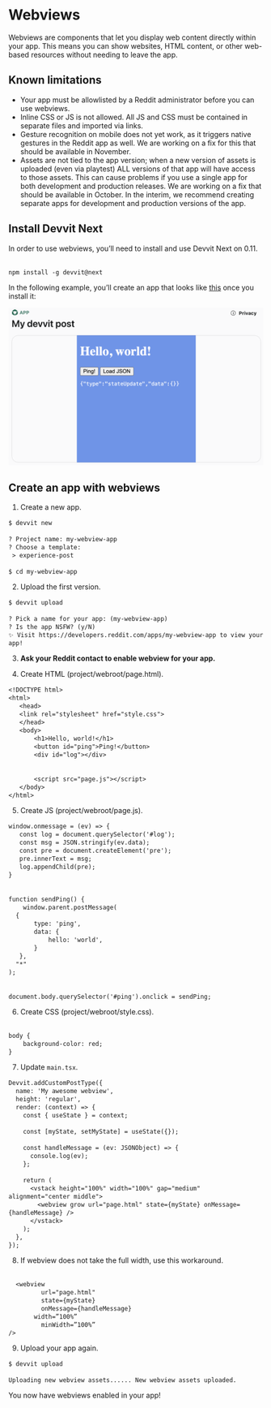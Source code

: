 # Webviews

Webviews are components that let you display web content directly within your app. This means you can show websites, HTML content, or other web-based resources without needing to leave the app.

## Known limitations

- Your app must be allowlisted by a Reddit administrator before you can use webviews.
- Inline CSS or JS is not allowed. All JS and CSS must be contained in separate files and imported via links.
- Gesture recognition on mobile does not yet work, as it triggers native gestures in the Reddit app as well. We are working on a fix for this that should be available in November.
- Assets are not tied to the app version; when a new version of assets is uploaded (even via playtest) ALL versions of that app will have access to those assets. This can cause problems if you use a single app for both development and production releases. We are working on a fix that should be available in October. In the interim, we recommend creating separate apps for development and production versions of the app.

## Install Devvit Next

In order to use webviews, you’ll need to install and use Devvit Next on 0.11.

```tsx

npm install -g devvit@next

```

In the following example, you’ll create an app that looks like [this](https://www.reddit.com/r/blockstesting/comments/1dtwjq3/my_devvit_post/) once you install it:

![Sample webviews post](../assets/webviews_example.png)

## Create an app with webviews

1. Create a new app.

```tsx
$ devvit new

? Project name: my-webview-app
? Choose a template:
 > experience-post

$ cd my-webview-app
```

2. Upload the first version.

```tsx
$ devvit upload

? Pick a name for your app: (my-webview-app)
? Is the app NSFW? (y/N)
✨ Visit https://developers.reddit.com/apps/my-webview-app to view your app!

```

3. **Ask your Reddit contact to enable webview for your app.**

4. Create HTML (project/webroot/page.html).

```tsx
<!DOCTYPE html>
<html>
   <head>
   <link rel="stylesheet" href="style.css">
   </head>
   <body>
       <h1>Hello, world!</h1>
       <button id="ping">Ping!</button>
       <div id="log"></div>


       <script src="page.js"></script>
   </body>
</html>

```

5. Create JS (project/webroot/page.js).

```tsx
window.onmessage = (ev) => {
   const log = document.querySelector('#log');
   const msg = JSON.stringify(ev.data);
   const pre = document.createElement('pre');
   pre.innerText = msg;
   log.appendChild(pre);
}


function sendPing() {
    window.parent.postMessage(
  {
       type: 'ping',
       data: {
           hello: 'world',
       }
   },
  "*"
);


document.body.querySelector('#ping').onclick = sendPing;
```

6. Create CSS (project/webroot/style.css).

```tsx

body {
    background-color: red;
}

```

7. Update `main.tsx`.

```tsx
Devvit.addCustomPostType({
  name: 'My awesome webview',
  height: 'regular',
  render: (context) => {
    const { useState } = context;

    const [myState, setMyState] = useState({});

    const handleMessage = (ev: JSONObject) => {
      console.log(ev);
    };

    return (
      <vstack height="100%" width="100%" gap="medium" alignment="center middle">
        <webview grow url="page.html" state={myState} onMessage={handleMessage} />
      </vstack>
    );
  },
});
```

8. If webview does not take the full width, use this workaround.

```tsx

  <webview
         url="page.html"
         state={myState}
         onMessage={handleMessage}
	   width=”100%”
         minWidth=”100%”
/>
```

9. Upload your app again.

```tsx
$ devvit upload

Uploading new webview assets...... New webview assets uploaded.
```

You now have webviews enabled in your app!
